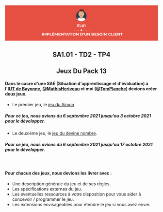 <p align="center">
    <img width = 900px src="https://github.com/TomPlanche/S1.01/blob/main/vignette.jpeg" alt= "Logo SAE" link="https://www.iutbayonne.univ-pau.fr">
</p>


<h2 align="center">SA1.01 - TD2 - TP4</h2>
<h2 align="center">Jeux Du Pack 13</h2>

#### Dans le cacre d'une SAÉ (Situation d'apprentissage et d'évaluation) à l'[IUT de Bayonne](https://www.iutbayonne.univ-pau.fr), [@MathisHeriveau](https://github.com/Relaxboum) et moi ([@TomPlanche](https://github.com/TomPlanche)) devions créer deux jeux.

- Le premier jeu, le [jeu du Simon](https://github.com/TomPlanche/S1.01/tree/main/jeu%20du%20simon).<br>
##### Pour ce jeu, nous avions du 6 septembre 2021 jusqu'au 3 octobre 2021 pour le développer.
- Le deuxième jeu, le [jeu du devine nombre](https://github.com/TomPlanche/S1.01/tree/main/devine%20nombre).
##### Pour ce jeu, nous avions du 6 septembre 2021 jusqu'au 17 octobre 2021 pour le développer.
<br>

#### Pour chacun des jeux, nous devions les livrer avec :
- Une description générale du jeu et de ses règles.
- Les spécifications externes du jeu.
- Les éventuelles ressources à votre disposition pour vous aider à concevoir / programmer le jeu.
- Les extensions envisageables pour étendre le jeu si vous avez envie.